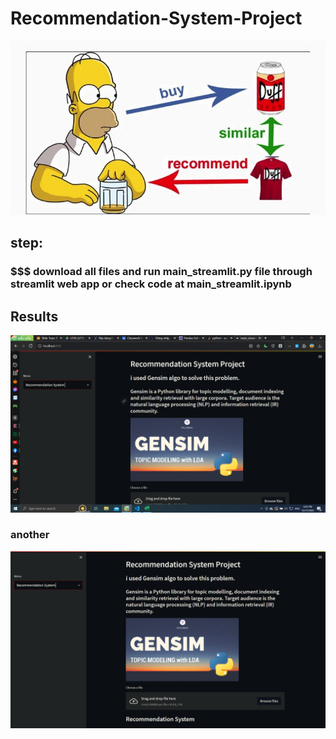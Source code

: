# Recommendation-System-Project
![This is an image](image_1.jpeg)

## step: 
### $$$ download all files and run main_streamlit.py file through streamlit web app or check code at main_streamlit.ipynb

## Results
![This is an image](gensim_1.png)

### another

![This is an image](gensim_1.jpeg)
